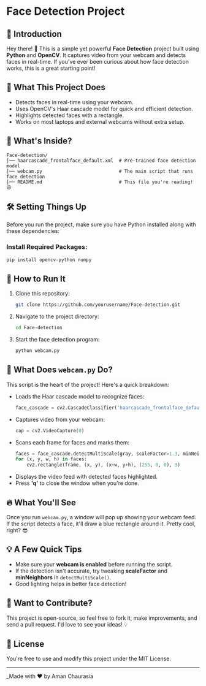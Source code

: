 # Face Detection Project

## 📌 Introduction
Hey there! 👋 This is a simple yet powerful **Face Detection** project built using **Python** and **OpenCV**. It captures video from your webcam and detects faces in real-time. If you've ever been curious about how face detection works, this is a great starting point!

## 🚀 What This Project Does
- Detects faces in real-time using your webcam.
- Uses OpenCV's Haar cascade model for quick and efficient detection.
- Highlights detected faces with a rectangle.
- Works on most laptops and external webcams without extra setup.

## 📂 What's Inside?
```
Face-detection/
│── haarcascade_frontalface_default.xml  # Pre-trained face detection model
│── webcam.py                            # The main script that runs face detection
│── README.md                            # This file you're reading! 😃
```

## 🛠️ Setting Things Up
Before you run the project, make sure you have Python installed along with these dependencies:

### Install Required Packages:
```sh
pip install opencv-python numpy
```

## 🎥 How to Run It
1. Clone this repository:
   ```sh
   git clone https://github.com/yourusername/Face-detection.git
   ```
2. Navigate to the project directory:
   ```sh
   cd Face-detection
   ```
3. Start the face detection program:
   ```sh
   python webcam.py
   ```

## 📜 What Does `webcam.py` Do?
This script is the heart of the project! Here's a quick breakdown:

- Loads the Haar cascade model to recognize faces:
  ```python
  face_cascade = cv2.CascadeClassifier('haarcascade_frontalface_default.xml')
  ```
- Captures video from your webcam:
  ```python
  cap = cv2.VideoCapture(0)
  ```
- Scans each frame for faces and marks them:
  ```python
  faces = face_cascade.detectMultiScale(gray, scaleFactor=1.3, minNeighbors=5)
  for (x, y, w, h) in faces:
      cv2.rectangle(frame, (x, y), (x+w, y+h), (255, 0, 0), 3)
  ```
- Displays the video feed with detected faces highlighted.
- Press **'q'** to close the window when you're done.

## 🔥 What You'll See
Once you run `webcam.py`, a window will pop up showing your webcam feed. If the script detects a face, it'll draw a blue rectangle around it. Pretty cool, right? 😎

## 💡 A Few Quick Tips
- Make sure your **webcam is enabled** before running the script.
- If the detection isn't accurate, try tweaking **scaleFactor** and **minNeighbors** in `detectMultiScale()`.
- Good lighting helps in better face detection!

## 📌 Want to Contribute?
This project is open-source, so feel free to fork it, make improvements, and send a pull request. I'd love to see your ideas! 💡

## 📜 License
You're free to use and modify this project under the MIT License.

---
_Made with ❤️ by Aman Chaurasia

